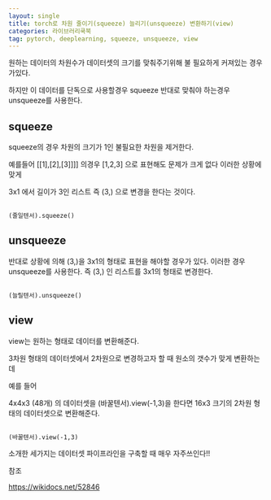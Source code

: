 ```yaml
---
layout: single
title: torch로 차원 줄이기(squeeze) 늘리기(unsqueeze) 변환하기(view)
categories: 라이브러리쿡북
tag: pytorch, deeplearning, squeeze, unsqueeze, view
---
```


원하는 데이터의 차원수가 데이터셋의 크기를 맞춰주기위해 불 필요하게 커져있는 경우가있다.

하지만 이 데이터를 단독으로 사용할경우  squeeze 반대로 맞춰야 하는경우 unsqueeze를 사용한다.



## squeeze

squeeze의 경우 차원의 크기가 1인 불필요한 차원을  제거한다.



예를들어 [[1],[2],[3]]]] 의경우 [1,2,3] 으로 표현해도 문제가 크게 없다 이러한 상황에 맞게 

3x1 에서 길이가 3인 리스트 즉 (3,) 으로 변경을 한다는 것이다.

<pre><code>
(줄일텐서).squeeze() 
</code></pre>

## unsqueeze

반대로 상황에 의해 (3,)을 3x1의 형태로 표현을 해야할 경우가 있다. 이러한 경우 unsqueeze를 사용한다. 즉 (3,) 인 리스트를 3x1의 형태로 변경한다.

<pre><code>
(늘릴텐서).unsqueeze() 
</code></pre>


## view

view는 원하는 형태로 데이터를 변환해준다.


3차원 형태의 데이터셋에서 2차원으로 변경하고자 할 때 원소의 갯수가 맞게 변환하는데 

예를 들어 

4x4x3 (48개) 의 데이터셋을 (바꿀텐서).view(-1,3)을 한다면 16x3 크기의 2차원 형태의 데이터셋으로 변환해준다.


<pre><code>
(바꿀텐서).view(-1,3)
</code></pre>


소개한 세가지는 데이터셋 파이프라인을 구축할 때 매우 자주쓰인다!! 


참조 

https://wikidocs.net/52846

